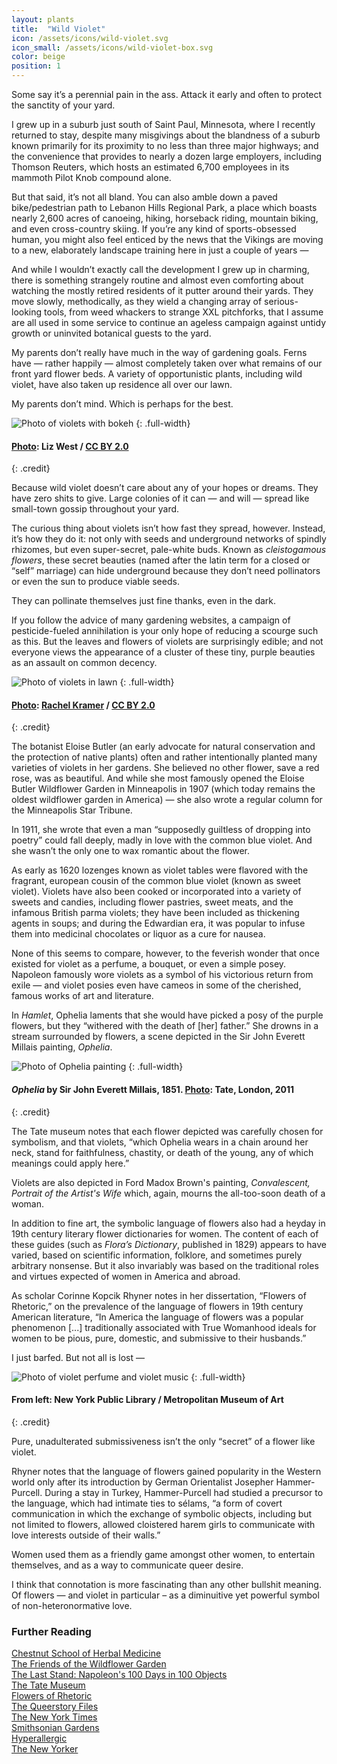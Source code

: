 ```yaml
---
layout: plants
title:  "Wild Violet"
icon: /assets/icons/wild-violet.svg
icon_small: /assets/icons/wild-violet-box.svg
color: beige
position: 1
---
```

Some say it’s a perennial pain in the ass. Attack it early and often to protect the sanctity of your yard. 

I grew up in a suburb just south of Saint Paul, Minnesota, where I recently returned to stay, despite many misgivings about the blandness of a suburb known primarily for its proximity to no less than three major highways; and the convenience that provides to nearly a dozen large employers, including Thomson Reuters, which hosts an estimated 6,700 employees in its mammoth Pilot Knob compound alone.

But that said, it’s not all bland. You can also amble down a paved bike/pedestrian path to Lebanon Hills Regional Park, a place which boasts nearly 2,600 acres of canoeing, hiking, horseback riding, mountain biking, and even cross-country skiing. If you’re any kind of sports-obsessed human, you might also feel enticed by the news that the Vikings are moving to a new, elaborately landscape training here in just a couple of years —

And while I wouldn’t exactly call the development I grew up in charming, there is something strangely routine and almost even comforting about watching the mostly retired residents of it putter around their yards. They move slowly, methodically, as they wield a changing array of serious-looking tools, from weed whackers to strange XXL pitchforks, that I assume are all used in some service to continue an ageless campaign against untidy growth or uninvited botanical guests to the yard. 

My parents don’t really have much in the way of gardening goals. Ferns have — rather happily — almost completely taken over what remains of our front yard flower beds. A variety of opportunistic plants, including wild violet, have also taken up residence all over our lawn. 

My parents don’t mind. Which is perhaps for the best. 

![Photo of violets with bokeh](http://d19obp3htqd30.cloudfront.net/3452728612_d583aaaf5e_o.jpg)
{: .full-width}
#### [Photo](https://flic.kr/p/6g78VE): Liz West / [CC BY 2.0](https://creativecommons.org/licenses/by/2.0/)
{: .credit}

Because wild violet doesn’t care about any of your hopes or dreams. They have zero shits to give. Large colonies of it can — and will — spread like small-town gossip throughout your yard. 

The curious thing about violets isn’t how fast they spread, however. Instead, it’s how they do it: not only with seeds and underground networks of spindly rhizomes, but even super-secret, pale-white buds. Known as _cleistogamous flowers_, these secret beauties (named after the latin term for a closed or “self” marriage) can hide underground because they don’t need pollinators or even the sun to produce viable seeds. 

They can pollinate themselves just fine thanks, even in the dark. 

If you follow the advice of many gardening websites, a campaign of pesticide-fueled annihilation is your only hope of reducing a scourge such as this. But the leaves and flowers of violets are surprisingly edible; and not everyone views the appearance of a cluster of these tiny, purple beauties as an assault on common decency. 

![Photo of violets in lawn](http://d19obp3htqd30.cloudfront.net/14157317963_1d2e851d11_o.jpg)
{: .full-width}
#### [Photo](https://www.flickr.com/photos/rkramer62/14157317963): [Rachel Kramer](https://www.flickr.com/people/rkramer62/) / [CC BY 2.0](https://creativecommons.org/licenses/by/2.0)
{: .credit}

The botanist Eloise Butler (an early advocate for natural conservation and the protection of native plants) often and rather intentionally planted many varieties of violets in her gardens. She believed no other flower, save a red rose, was as beautiful. And while she most famously opened the Eloise Butler Wildflower Garden in Minneapolis in 1907 (which today remains the oldest wildflower garden in America) — she also wrote a regular column for the Minneapolis Star Tribune. 

In 1911, she wrote that even a man “supposedly guiltless of dropping into poetry” could fall deeply, madly in love with the common blue violet. And she wasn’t the only one to wax romantic about the flower. 

As early as 1620 lozenges known as violet tables were flavored with the fragrant, european cousin of the common blue violet (known as sweet violet). Violets have also been cooked or incorporated into a variety of sweets and candies, including flower pastries, sweet meats, and the infamous British parma violets; they have been included as thickening agents in soups; and during the Edwardian era, it was popular to infuse them into medicinal chocolates or liquor as a cure for nausea. 

None of this seems to compare, however, to the feverish wonder that once existed for violet as a perfume, a bouquet, or even a simple posey. Napoleon famously wore violets as a symbol of his victorious return from exile — and violet posies even have cameos in some of the cherished, famous works of art and literature. 

In _Hamlet_, Ophelia laments that she would have picked a posy of the purple flowers, but they “withered with the death of [her] father.” She drowns in a stream surrounded by flowers, a scene depicted in the Sir John Everett Millais painting, _Ophelia_. 

![Photo of Ophelia painting](http://d19obp3htqd30.cloudfront.net/Ophelia.jpg)
{: .full-width}
#### _Ophelia_ by Sir John Everett Millais, 1851. [Photo](https://commons.wikimedia.org/wiki/File:John_Everett_Millais_-_Ophelia_-_Google_Art_Project.jpg): Tate, London, 2011
{: .credit}

The Tate museum notes that each flower depicted was carefully chosen for symbolism, and that violets, “which Ophelia wears in a chain around her neck, stand for faithfulness, chastity, or death of the young, any of which meanings could apply here.”

Violets are also depicted in Ford Madox Brown's painting, _Convalescent, Portrait of the Artist's Wife_ which, again, mourns the all-too-soon death of a woman.

In addition to fine art, the symbolic language of flowers also had a heyday in 19th century literary flower dictionaries for women. The content of each of these guides (such as _Flora’s Dictionary_, published in 1829) appears to have varied, based on scientific information, folklore, and sometimes purely arbitrary nonsense. But it also invariably was based on the traditional roles and virtues expected of women in America and abroad. 

As scholar Corinne Kopcik Rhyner notes in her dissertation, “Flowers of Rhetoric,” on the prevalence of the language of flowers in 19th century American literature, “In America the language of flowers was a popular phenomenon [...] traditionally associated with True Womanhood ideals for women to be pious, pure, domestic, and submissive to their husbands.”

I just barfed. But not all is lost — 

![Photo of violet perfume and violet music](http://d19obp3htqd30.cloudfront.net/vintage-violet.jpg)
{: .full-width}
#### From left: New York Public Library / Metropolitan Museum of Art
{: .credit}

Pure, unadulterated submissiveness isn’t the only “secret” of a flower like violet. 

Rhyner notes that the language of flowers gained popularity in the Western world only after its introduction by German Orientalist Josepher Hammer-Purcell. During a stay in Turkey, Hammer-Purcell had studied a precursor to the language, which had intimate ties to sélams, “a form of covert communication in which the exchange of symbolic objects, including but not limited to flowers, allowed cloistered harem girls to communicate with love interests outside of their walls.”

Women used them as a friendly game amongst other women, to entertain themselves, and as a way to communicate queer desire. 

I think that connotation is more fascinating than any other bullshit meaning. Of flowers — and violet in particular – as a diminuitive yet powerful symbol of non-heteronormative love.

### Further Reading

[Chestnut School of Herbal Medicine](https://chestnutherbs.com/violets-edible-and-medicinal-uses/)  
[The Friends of the Wildflower Garden](http://www.friendsofthewildflowergarden.org/pages/plants/blueviolet.html)  
[The Last Stand: Napoleon's 100 Days in 100 Objects](http://www.100days.eu/items/show/35)  
[The Tate Museum](http://www.tate.org.uk/learn/online-resources/ophelia)    
[Flowers of Rhetoric](http://scholarworks.gsu.edu/cgi/viewcontent.cgi?article=1085&context=english_diss)  
[The Queerstory Files](http://queerstoryfiles.blogspot.com/2012/04/flower-power-violets.html)   
[The New York Times](http://www.nytimes.com/1986/04/30/garden/candied-violets-how-very-french.html)  
[Smithsonian Gardens](http://www.gardens.si.edu/come-learn/docs/Template_HistBloom_Language%20of%20Flowers.pdf)    
[Hyperallergic](https://hyperallergic.com/129541/the-secret-victorian-language-of-flowers/
)  
[The New Yorker](http://www.newyorker.com/magazine/2015/03/16/girl-interrupted)
